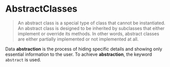 # AbstractClasses

> An abstract class is a special type of class that cannot be instantiated. An abstract class is designed to be inherited by subclasses that either implement or override its methods. In other words, abstract classes are either partially implemented or not implemented at all.

Data **abstraction** is the process of hiding specific details and showing only essential information to the user. To achieve **abstraction**, the keyword `abstract` is used.
